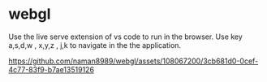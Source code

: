 # webgl
Use the live serve extension of vs code to run in the browser.
Use key a,s,d,w , x,y,z , j,k to navigate in the the application.



https://github.com/naman8989/webgl/assets/108067200/3cb681d0-0cef-4c77-83f9-b7ae13519126

